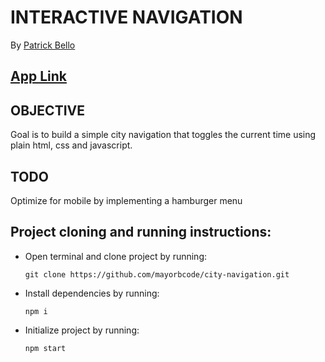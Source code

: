 # INTERACTIVE NAVIGATION

By [Patrick Bello](https://github.com/mayorbcode)

## [App Link](https://curious-muffin-0e7ccd.netlify.app/)

## OBJECTIVE

Goal is to build a simple city navigation that toggles the current time using plain html, css and javascript.

## TODO 

Optimize for mobile by implementing a hamburger menu

## Project cloning and running instructions:
- Open terminal and clone project by running:

  ```
  git clone https://github.com/mayorbcode/city-navigation.git  
  ```
- Install dependencies by running:

  ```
  npm i
  ```
- Initialize project by running:
  
  ```
  npm start
  ```